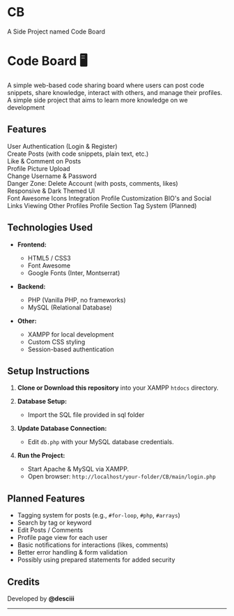 # CB

A Side Project named Code Board

# Code Board 🖥️

A simple web-based code sharing board where users can post code snippets, share knowledge, interact with others, and manage their profiles. A simple side project that aims to learn more knowledge on we development

## Features

User Authentication (Login & Register)  
 Create Posts (with code snippets, plain text, etc.)  
 Like & Comment on Posts  
 Profile Picture Upload  
 Change Username & Password  
 Danger Zone: Delete Account (with posts, comments, likes)  
 Responsive & Dark Themed UI  
 Font Awesome Icons Integration
 Profile Customization BIO's and Social Links
 Viewing Other Profiles
 Profile Section
 Tag System (Planned)

## Technologies Used

- **Frontend:**

  - HTML5 / CSS3
  - Font Awesome
  - Google Fonts (Inter, Montserrat)

- **Backend:**

  - PHP (Vanilla PHP, no frameworks)
  - MySQL (Relational Database)

- **Other:**
  - XAMPP for local development
  - Custom CSS styling
  - Session-based authentication

## Setup Instructions

1. **Clone or Download this repository** into your XAMPP `htdocs` directory.

2. **Database Setup:**

   - Import the SQL file provided in sql folder

3. **Update Database Connection:**

   - Edit `db.php` with your MySQL database credentials.

4. **Run the Project:**
   - Start Apache & MySQL via XAMPP.
   - Open browser: `http://localhost/your-folder/CB/main/login.php`

## Planned Features 

- Tagging system for posts (e.g., `#for-loop`, `#php`, `#arrays`)
- Search by tag or keyword
- Edit Posts / Comments
- Profile page view for each user
- Basic notifications for interactions (likes, comments)
- Better error handling & form validation
- Possibly using prepared statements for added security

## Credits

Developed by **@desciii**

---
